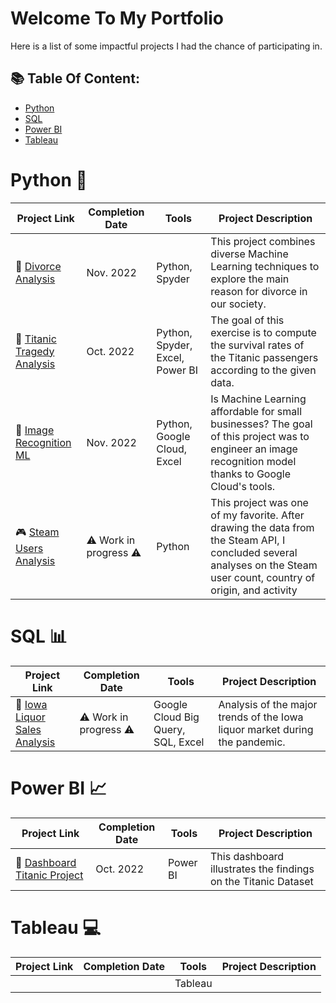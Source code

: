 # Welcome To My Portfolio
Here is a list of some impactful projects I had the chance of participating in. 

## 📚 Table Of Content: 
- [Python](#python)
- [SQL](#sql)
- [Power BI](#powerbi)
- [Tableau](#tableau)

# Python 🐍

| Project Link | Completion Date | Tools | Project Description | 
|---|---|---|---|
| :wedding: [Divorce Analysis](https://github.com/Bruc3U/Divorce_Analysis) | Nov. 2022 | Python, Spyder | This project combines diverse Machine  Learning techniques to explore the main reason for divorce in our society. |
| :statue_of_liberty: [Titanic Tragedy Analysis](https://github.com/Bruc3U/Titanic_analysis) | Oct. 2022 |Python, Spyder, Excel, Power BI | The goal of this exercise is to compute the survival rates of the Titanic passengers according to the given data. |
| 🍁 [Image Recognition ML](https://github.com/Bruc3U/Flower_project) | Nov. 2022 | Python, Google Cloud, Excel | Is Machine Learning affordable for small businesses? The goal of this project was to engineer an image recognition model thanks to Google Cloud's tools. | 
| 🎮 [Steam Users Analysis]() | ⚠️ Work in progress ⚠️ | Python | This project was one of my favorite. After drawing the data from the Steam API, I concluded several analyses on the Steam user count, country of origin, and activity | 

# SQL 📊

| Project Link | Completion Date | Tools | Project Description | 
|---|---|---|---|
| 🍻 [Iowa Liquor Sales Analysis](https://github.com/Bruc3U/Iowa_liquor_sale_analysis) | ⚠️ Work in progress ⚠️ | Google Cloud Big Query, SQL, Excel | Analysis of the major trends of the Iowa liquor market during the pandemic. |

 
# Power BI 📈

| Project Link | Completion Date | Tools | Project Description | 
|---|---|---|---|
| 🗽 [Dashboard Titanic Project](https://github.com/Bruc3U/Titanic_analysis/blob/main/dashboard_titanic_pdf.pdf) | Oct. 2022 | Power BI | This dashboard illustrates the findings on the Titanic Dataset |

# Tableau 💻

| Project Link | Completion Date | Tools | Project Description | 
|---|---|---|---|
|  []() | | Tableau |  |







